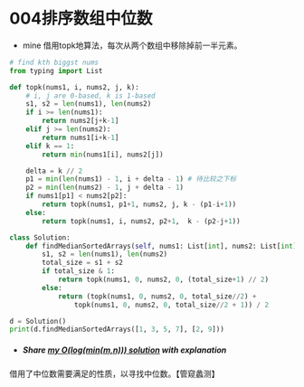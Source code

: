 # 004排序数组中位数



* mine 借用topk地算法，每次从两个数组中移除掉前一半元素。

```python
# find kth biggst nums
from typing import List

def topk(nums1, i, nums2, j, k):
    # i, j are 0-based, k is 1-based
	s1, s2 = len(nums1), len(nums2)
	if i >= len(nums1):
		return nums2[j+k-1]
	elif j >= len(nums2):
		return nums1[i+k-1]
	elif k == 1:
		return min(nums1[i], nums2[j])

	delta = k // 2
	p1 = min(len(nums1) - 1, i + delta - 1) # 待比较之下标
	p2 = min(len(nums2) - 1, j + delta - 1)
	if nums1[p1] < nums2[p2]:
		return topk(nums1, p1+1, nums2, j, k - (p1-i+1))
	else:
		return topk(nums1, i, nums2, p2+1,  k - (p2-j+1))

class Solution:
    def findMedianSortedArrays(self, nums1: List[int], nums2: List[int]) -> float:
    	s1, s2 = len(nums1), len(nums2)
    	total_size = s1 + s2
    	if total_size & 1:
    		return topk(nums1, 0, nums2, 0, (total_size+1) // 2)
    	else:
    		return (topk(nums1, 0, nums2, 0, total_size//2) +
    			topk(nums1, 0, nums2, 0, total_size//2 + 1)) / 2

d = Solution()
print(d.findMedianSortedArrays([1, 3, 5, 7], [2, 9]))
```



* ##### Share [my O(log(min(m,n))) solution](https://docs.python.org/3/library/dataclasses.html) with explanation

借用了中位数需要满足的性质，以寻找中位数。【管窥蠡测】